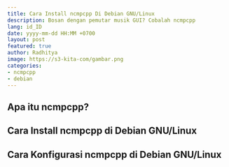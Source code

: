 ```yaml
---
title: Cara Install ncmpcpp Di Debian GNU/Linux
description: Bosan dengan pemutar musik GUI? Cobalah ncmpcpp
lang: id_ID
date: yyyy-mm-dd HH:MM +0700
layout: post
featured: true
author: Radhitya
image: https://s3-kita-com/gambar.png
categories:
- ncmpcpp
- debian
---
```


## Apa itu ncmpcpp?

## Cara Install ncmpcpp di Debian GNU/Linux

## Cara Konfigurasi ncmpcpp di Debian GNU/Linux
